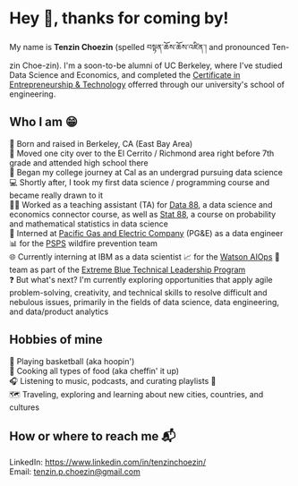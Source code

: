 # Hey 👋, thanks for coming by! 
My name is **Tenzin Choezin** (spelled བསྟན་ཆོས་ཆོས་འཛིན་། and pronounced Ten-zin Choe-zin). I'm a soon-to-be alumni of UC Berkeley, where I've studied Data Science and Economics, and completed the [Certificate in Entrepreneurship & Technology](https://scet.berkeley.edu/students/certificate-in-entrepreneurship-and-technology/) offerred through our university's school of engineering.
[](https://camo.githubusercontent.com/f1a5b4dc8e85cc3d9c3840ead57f68592fa61c901f394d33fb8e4d4842cc395b/68747470733a2f2f6d656469612e67697068792e636f6d2f6d656469612f336f4b4950737832564159416745484331322f67697068792e676966)


## Who I am 😁
🌁 Born and raised in Berkeley, CA (East Bay Area)  
🧳 Moved one city over to the El Cerrito / Richmond area right before 7th grade and attended high school there    
🐻 Began my college journey at Cal as an undergrad pursuing data science   
💻 Shortly after, I took my first data science / programming course and became really drawn to it     
🧑‍🏫 Worked as a teaching assistant (TA) for [Data 88](https://data-88e.github.io/fa20/), a data science and economics connector course, as well as [Stat 88](http://stat88.org/), a course on probability and mathematical statistics in data science      
🔋 Interned at [Pacific Gas and Electric Company](https://www.pge.com/) (PG&E) as a data engineer 📊 for the [PSPS](https://www.pge.com/en_US/residential/outages/public-safety-power-shuttoff/learn-about-psps.page) wildfire prevention team     
🌐 Currently interning at IBM as a data scientist 📈 for the [Watson AIOps](https://www.ibm.com/cloud/cloud-pak-for-watson-aiops) 🤖 team as part of the [Extreme Blue Technical Leadership Program](https://www.ibm.com/employment/extremeblue/)  
❓ But what's next? I'm currently exploring opportunities that apply agile problem-solving, creativity, and technical skills to resolve difficult and nebulous issues, primarily in the fields of data science, data engineering, and data/product analytics     


## Hobbies of mine
🏀 Playing basketball (aka hoopin')   
🍳 Cooking all types of food (aka cheffin' it up)    
🎧 Listening to music, podcasts, and curating playlists 🔀    
🗺️ Traveling, exploring and learning about new cities, countries, and cultures    


## How or where to reach me 📬
LinkedIn: https://www.linkedin.com/in/tenzinchoezin/       
Email: tenzin.p.choezin@gmail.com     
